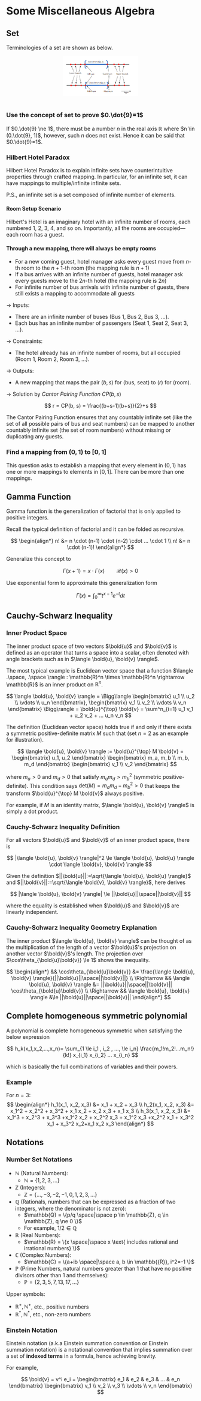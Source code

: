 # Some Miscellaneous Algebra

## Set

Terminologies of a set are shown as below.

<div style="display: flex; justify-content: center;">
      <img src="imgs/set_terminologies.png" width="40%" height="20%" alt="set_terminologies" />
</div>
</br>

### Use the concept of set to prove $0.\dot{9}=1$

If $0.\dot{9} \ne 1$, there must be a number $n$ in the real axis $\mathbb{R}$ where $n \in (0.\dot{9}, 1)$, however, such $n$ does not exist.
Hence it can be said that $0.\dot{9}=1$.

### Hilbert Hotel Paradox

Hilbert Hotel Paradox is to explain infinite sets have counterintuitive properties through crafted mapping.
In particular, for an infinite set, it can have mappings to multiple/infinite infinite sets.

P.S., an infinite set is a set composed of infinite number of elements.

#### Room Setup Scenario

Hilbert's Hotel is an imaginary hotel with an infinite number of rooms, each numbered 1, 2, 3, 4, and so on.
Importantly, all the rooms are occupied—each room has a guest.

#### Through a new mapping, there will always be empty rooms

* For a new coming guest, hotel manager asks every guest move from $n$-th room to the $n+1$-th room (the mapping rule is $n+1$)
* If a bus arrives with an infinite number of guests, hotel manager ask every guests move to the $2n$-th hotel (the mapping rule is $2n$)
* For infinite number of bus arrivals with infinite number of guests, there still exists a mapping to accommodate all guests

-> Inputs:

* There are an infinite number of buses (Bus 1, Bus 2, Bus 3, …).
* Each bus has an infinite number of passengers (Seat 1, Seat 2, Seat 3, …).

-> Constraints:

* The hotel already has an infinite number of rooms, but all occupied (Room 1, Room 2, Room 3, …).

-> Outputs:

* A new mapping that maps the pair $(b, s)$ for (bus, seat) to $(r)$ for (room).

-> Solution by *Cantor Pairing Function* $CP(b, s)$

$$
r = CP(b, s) = \frac{(b+s-1)(b+s)}{2}+s
$$

The Cantor Pairing Function ensures that any countably infinite set (like the set of all possible pairs of bus and seat numbers) can be mapped to another countably infinite set (the set of room numbers) without missing or duplicating any guests.

### Find a mapping from $(0,1)$ to $[0,1]$

This question asks to establish a mapping that every element in $(0,1)$ has one or more mappings to elements in $[0,1]$.
There can be more than one mappings.

## Gamma Function

Gamma function is the generalization of factorial that is only applied to positive integers.

Recall the typical definition of factorial and it can be folded as recursive.

$$
\begin{align*}
    n! &= n \cdot (n-1) \cdot (n-2) \cdot ... \cdot 1 \\
    n! &= n \cdot (n-1)!
\end{align*}
$$

Generalize this concept to

$$
\Gamma(x+1)=x\cdot\Gamma(x)\qquad \mathcal{R}(x)>0
$$

Use exponential form to approximate this generalization form

$$
\Gamma(x)=\int_0^{\infty}t^{x-1}e^{-t} dt
$$

## Cauchy-Schwarz Inequality

### Inner Product Space

The inner product space of two vectors $\bold{u}$ and $\bold{v}$ is defined as an operator that turns a space into a scalar, often denoted with angle brackets such as in $\langle \bold{u}, \bold{v} \rangle$.

The most typical example is Euclidean vector space that a function $\langle .\space, .\space \rangle : \mathbb{R}^n \times \mathbb{R}^n \rightarrow \mathbb{R}$ is an inner product on $\mathbb{R}^n$.

$$
\langle \bold{u}, \bold{v} \rangle =
\Bigg\langle \begin{bmatrix}
    u_1 \\ u_2 \\ \vdots \\ u_n
\end{bmatrix},
\begin{bmatrix}
    v_1 \\ v_2 \\ \vdots \\ v_n
\end{bmatrix} \Bigg\rangle =
\bold{u}^{\top} \bold{v} =
\sum^n_{i=1} u_1 v_1 + u_2 v_2 + ... u_n v_n
$$

The definition (Euclidean vector space) holds true if and only if there exists a symmetric positive-definite matrix $M$ such that (set $n=2$ as an example for illustration).

$$
\langle \bold{u}, \bold{v} \rangle :=
\bold{u}^{\top} M \bold{v} =
\begin{bmatrix}
    u_1, u_2
\end{bmatrix} \begin{bmatrix}
    m_a, m_b \\ m_b, m_d
\end{bmatrix} \begin{bmatrix}
    v_1 \\ v_2
\end{bmatrix}
$$

where $m_a>0$ and $m_d>0$ that satisfy $m_a m_d > m_b^2$ (symmetric positive-definite).
This condition says $\text{det}(M)=m_a m_d - m_b^2 > 0$ that keeps the transform $\bold{u}^{\top} M \bold{v}$ always positive.

For example, if $M$ is an identity matrix, $\langle \bold{u}, \bold{v} \rangle$ is simply a dot product.

### Cauchy-Schwarz Inequality Definition

For all vectors $\bold{u}$ and $\bold{v}$ of an inner product space, there is

$$
|\langle \bold{u}, \bold{v} \rangle|^2 \le
\langle \bold{u}, \bold{u} \rangle \cdot \langle \bold{v}, \bold{v} \rangle
$$

Given the definition $||\bold{u}||:=\sqrt{\langle \bold{u}, \bold{u} \rangle}$ and $||\bold{v}||:=\sqrt{\langle \bold{v}, \bold{v} \rangle}$, here derives

$$
|\langle \bold{u}, \bold{v} \rangle| \le
||\bold{u}||\space||\bold{v}||
$$

where the equality is established when $\bold{u}$ and $\bold{v}$ are linearly independent.

### Cauchy-Schwarz Inequality Geometry Explanation

The inner product $\langle \bold{u}, \bold{v} \rangle$ can be thought of as the multiplication of the length of a vector $\bold{u}$'s projection on another vector $\bold{v}$'s length.
The projection over $\cos\theta_{\bold{u}\bold{v}} \le 1$ shows the inequality.

$$
\begin{align*}
&& \cos\theta_{\bold{u}\bold{v}} &=
\frac{\langle \bold{u}, \bold{v} \rangle}{||\bold{u}||\space||\bold{v}||} \\
\Rightarrow && \langle \bold{u}, \bold{v} \rangle &=
||\bold{u}||\space||\bold{v}|| \cos\theta_{\bold{u}\bold{v}} \\
\Rightarrow && \langle \bold{u}, \bold{v} \rangle &\le ||\bold{u}||\space||\bold{v}||
\end{align*}
$$

## Complete homogeneous symmetric polynomial

A polynomial is complete homogeneous symmetric when satisfying the below expression 

$$
h_k(x_1,x_2,...,x_n)=
\sum_{1 \le i_1 , i_2 , ..., \le i_n}
\frac{m_1!m_2!...m_n!}{k!} 
x_{i_1} x_{i_2} ...  x_{i_n}
$$

which is basically the full combinations of variables and their powers.

### Example

For $n=3$:
$$
\begin{align*}
h_1(x_1, x_2, x_3) &= x_1 + x_2 + x_3
\\
h_2(x_1, x_2, x_3) &= x_1^2 + x_2^2 + x_3^2 + x_1 x_2 + x_2 x_3 + x_1 x_3
\\
h_3(x_1, x_2, x_3) &= x_1^3 + x_2^3 + x_3^3 +x_1^2 x_2 + x_2^2 x_3 + x_1^2 x_3 +x_2^2 x_1 + x_3^2 x_1 + x_3^2 x_2+x_1 x_2 x_3
\end{align*}
$$

## Notations

### Number Set Notations

* $\mathbb{N}$ (Natural Numbers):
  * $\mathbb{N} = \{1, 2, 3, ... \}$
* $\mathbb{Z}$ (Integers):
  * $\mathbb{Z} = \{..., -3, -2, -1, 0, 1, 2, 3, ... \}$
* $\mathbb{Q}$ (Rationals, numbers that can be expressed as a fraction of two integers, where the denominator is not zero):
  * $\mathbb{Q} = \{p/q \space|\space p \in \mathbb{Z}, q \in \mathbb{Z}, q \ne 0 \}$
  * For example, $1/2 \in \mathbb{Q}$
* $\mathbb{R}$ (Real Numbers):
  * $\mathbb{R} = \{x \space|\space x \text{ includes rational and irrational numbers} \}$
* $\mathbb{C}$ (Complex Numbers):
  * $\mathbb{C} = \{a+ib \space|\space a, b \in \mathbb{{R}}, i^2=-1 \}$
* $\mathbb{P}$ (Prime Numbers, natural numbers greater than 1 that have no positive divisors other than 1 and themselves):
  * $\mathbb{P} = \{2, 3, 5, 7, 13, 17, ... \}$

Upper symbols:

* $\mathbb{R}^+, \mathbb{N}^+$, etc., positive numbers
* $\mathbb{R}^*, \mathbb{N}^*$, etc., non-zero numbers

### Einstein Notation

Einstein notation (a.k.a Einstein summation convention or Einstein summation notation) is a notational convention that implies summation over a set of **indexed terms** in a formula, hence achieving brevity.

For example,

$$
\bold{v} = v^i e_i =
\begin{bmatrix}
    e_1 & e_2 & e_3 & ... & e_n
\end{bmatrix}
\begin{bmatrix}
    v_1 \\ v_2 \\ v_3 \\ \vdots \\ v_n
\end{bmatrix}
$$
